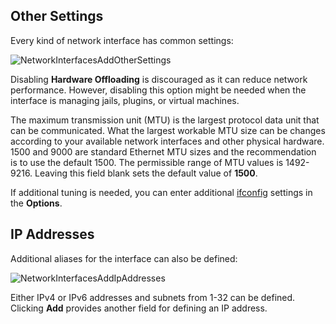 ---
---

## Other Settings

Every kind of network interface has common settings:

![NetworkInterfacesAddOtherSettings](/images/CORE/12.0/NetworkInterfacesAddOtherSettings.jpg "Common Interface Settings")

Disabling **Hardware Offloading** is discouraged as it can reduce network performance.
However, disabling this option might be needed when the interface is managing jails, plugins, or virtual machines.

The maximum transmission unit (MTU) is the largest protocol data unit that can be communicated.
What the largest workable MTU size can be changes according to your available network interfaces and other physical hardware.
1500 and 9000 are standard Ethernet MTU sizes and the recommendation is to use the default 1500.
The permissible range of MTU values is 1492-9216.
Leaving this field blank sets the default value of **1500**.

If additional tuning is needed, you can enter additional [ifconfig](https://www.freebsd.org/cgi/man.cgi?query=ifconfig) settings in the **Options**.

## IP Addresses

Additional aliases for the interface can also be defined:

![NetworkInterfacesAddIpAddresses](/images/CORE/12.0/NetworkInterfacesAddIpAddresses.jpg "Interface Aliases")

Either IPv4 or IPv6 addresses and subnets from 1-32 can be defined.
Clicking **Add** provides another field for defining an IP address.